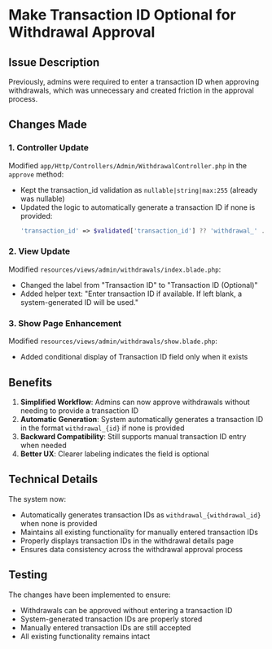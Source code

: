 # Make Transaction ID Optional for Withdrawal Approval

## Issue Description
Previously, admins were required to enter a transaction ID when approving withdrawals, which was unnecessary and created friction in the approval process.

## Changes Made

### 1. Controller Update
Modified `app/Http/Controllers/Admin/WithdrawalController.php` in the `approve` method:
- Kept the transaction_id validation as `nullable|string|max:255` (already was nullable)
- Updated the logic to automatically generate a transaction ID if none is provided:
  ```php
  'transaction_id' => $validated['transaction_id'] ?? 'withdrawal_' . $withdrawal->id
  ```

### 2. View Update
Modified `resources/views/admin/withdrawals/index.blade.php`:
- Changed the label from "Transaction ID" to "Transaction ID (Optional)"
- Added helper text: "Enter transaction ID if available. If left blank, a system-generated ID will be used."

### 3. Show Page Enhancement
Modified `resources/views/admin/withdrawals/show.blade.php`:
- Added conditional display of Transaction ID field only when it exists

## Benefits
1. **Simplified Workflow**: Admins can now approve withdrawals without needing to provide a transaction ID
2. **Automatic Generation**: System automatically generates a transaction ID in the format `withdrawal_{id}` if none is provided
3. **Backward Compatibility**: Still supports manual transaction ID entry when needed
4. **Better UX**: Clearer labeling indicates the field is optional

## Technical Details
The system now:
- Automatically generates transaction IDs as `withdrawal_{withdrawal_id}` when none is provided
- Maintains all existing functionality for manually entered transaction IDs
- Properly displays transaction IDs in the withdrawal details page
- Ensures data consistency across the withdrawal approval process

## Testing
The changes have been implemented to ensure:
- Withdrawals can be approved without entering a transaction ID
- System-generated transaction IDs are properly stored
- Manually entered transaction IDs are still accepted
- All existing functionality remains intact